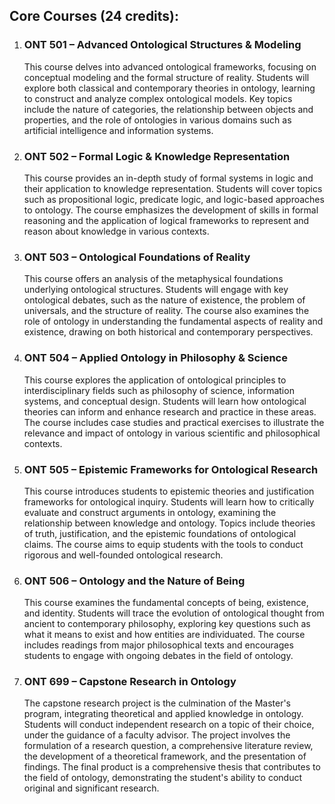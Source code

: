 
## **Core Courses (24 credits):**

1. ### **ONT 501 – Advanced Ontological Structures & Modeling**

    This course delves into advanced ontological frameworks, focusing on conceptual modeling and the formal structure of reality. Students will explore both classical and contemporary theories in ontology, learning to construct and analyze complex ontological models. Key topics include the nature of categories, the relationship between objects and properties, and the role of ontologies in various domains such as artificial intelligence and information systems.

2. ### **ONT 502 – Formal Logic & Knowledge Representation**

    This course provides an in-depth study of formal systems in logic and their application to knowledge representation. Students will cover topics such as propositional logic, predicate logic, and logic-based approaches to ontology. The course emphasizes the development of skills in formal reasoning and the application of logical frameworks to represent and reason about knowledge in various contexts.

3. ### **ONT 503 – Ontological Foundations of Reality**

    This course offers an analysis of the metaphysical foundations underlying ontological structures. Students will engage with key ontological debates, such as the nature of existence, the problem of universals, and the structure of reality. The course also examines the role of ontology in understanding the fundamental aspects of reality and existence, drawing on both historical and contemporary perspectives.

4. ### **ONT 504 – Applied Ontology in Philosophy & Science**

    This course explores the application of ontological principles to interdisciplinary fields such as philosophy of science, information systems, and conceptual design. Students will learn how ontological theories can inform and enhance research and practice in these areas. The course includes case studies and practical exercises to illustrate the relevance and impact of ontology in various scientific and philosophical contexts.

5. ### **ONT 505 – Epistemic Frameworks for Ontological Research**

    This course introduces students to epistemic theories and justification frameworks for ontological inquiry. Students will learn how to critically evaluate and construct arguments in ontology, examining the relationship between knowledge and ontology. Topics include theories of truth, justification, and the epistemic foundations of ontological claims. The course aims to equip students with the tools to conduct rigorous and well-founded ontological research.

6. ### **ONT 506 – Ontology and the Nature of Being**

    This course examines the fundamental concepts of being, existence, and identity. Students will trace the evolution of ontological thought from ancient to contemporary philosophy, exploring key questions such as what it means to exist and how entities are individuated. The course includes readings from major philosophical texts and encourages students to engage with ongoing debates in the field of ontology.

7. ### **ONT 699 – Capstone Research in Ontology**

    The capstone research project is the culmination of the Master's program, integrating theoretical and applied knowledge in ontology. Students will conduct independent research on a topic of their choice, under the guidance of a faculty advisor. The project involves the formulation of a research question, a comprehensive literature review, the development of a theoretical framework, and the presentation of findings. The final product is a comprehensive thesis that contributes to the field of ontology, demonstrating the student's ability to conduct original and significant research.
